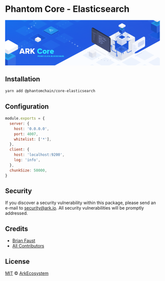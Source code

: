 # Phantom Core - Elasticsearch

<p align="center">
    <img src="../../banner.png?sanitize=true" />
</p>

## Installation

```bash
yarn add @phantomchain/core-elasticsearch
```

## Configuration

```js
module.exports = {
  server: {
    host: '0.0.0.0',
    port: 4007,
    whitelist: ['*'],
  },
  client: {
    host: 'localhost:9200',
    log: 'info',
  },
  chunkSize: 50000,
}
```

## Security

If you discover a security vulnerability within this package, please send an e-mail to security@ark.io. All security vulnerabilities will be promptly addressed.

## Credits

- [Brian Faust](https://github.com/faustbrian)
- [All Contributors](../../../../contributors)

## License

[MIT](LICENSE) © [ArkEcosystem](https://ark.io)
